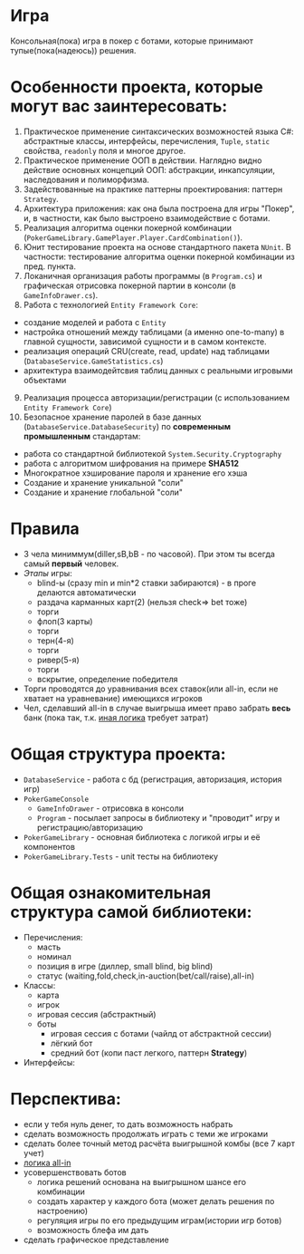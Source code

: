 Игра
======
Консольная(пока) игра в покер с ботами, которые принимают тупые(пока(надеюсь)) решения.


Особенности проекта, которые могут вас заинтересовать:
======
1. Практическое применение синтаксических возможностей языка C#: абстрактные классы, интерфейсы,
перечисления, `Tuple`, `static` свойства, `readonly` поля и многое другое.
2. Практическое применение ООП в действии. Наглядно видно действие основных концепций ООП: абстракции, 
инкапсуляции, наследования и полиморфизма.
3. Задействованные на практике паттерны проектирования: паттерн `Strategy`.
4. Архитектура приложения: как она была построена для игры "Покер", и, в частности, как было выстроено 
взаимодействие с ботами.
5. Реализация алгоритма оценки покерной комбинации (`PokerGameLibrary.GamePlayer.Player.CardCombination()`). 
6. Юнит тестирование проекта на основе стандартного пакета `NUnit`. В частности: тестирование алгоритма оценки 
покерной комбинации из пред. пункта.
7. Локаничная организация работы программы (в `Program.cs`) и графическая отрисовка покерной партии в консоли 
(в `GameInfoDrawer.cs`).
8. Работа с технологией `Entity Framework Core`:
  + создание моделей и работа с `Entity`
  + настройка отношений между таблицами (а именно one-to-many) в главной сущности, зависимой сущности и 
  в самом контексте.
  + реализация операций CRU(create, read, update) над таблицами (`DatabaseService.GameStatistics.cs`)
  + архитектура взаимодейтсвия таблиц данных с реальными игровыми объектами
9. Реализация процесса авторизации/регистрации (с использованием `Entity Framework Core`)
10. Безопасное хранение паролей в базе данных (`DatabaseService.DatabaseSecurity`) по __современным промышленным__ 
стандартам:
  + работа со стандартной библиотекой `System.Security.Cryptography`
  + работа с алгоритмом шифрования на примере __SHA512__
  + Многократное хэширование пароля и хранение его хэша
  + Создание и хранение уникальной "соли"
  + Создание и хранение глобальной "соли"


Правила
======
+ 3 чела миниммум(diller,sB,bB - по часовой). При этом ты всегда самый __первый__ человек.
+ _Этапы_ игры:
  + blind-ы (сразу min и min*2 ставки забираются) - в проге делаются автоматически
  + раздача карманных карт(2) (нельзя check=> bet тоже)
  + торги
  + флоп(3 карты)
  + торги
  + терн(4-я)
  + торги
  + ривер(5-я)
  + торги
  + вскрытие, определение победителя
+ Торги проводятся до уравнивания всех ставок(или all-in, если не хватает на уравневание) имеющихся игроков
+ Чел, сделавший all-in в случае выигрыша имеет право забрать __весь__ банк (пока так, т.к. [иная логика](https://pokeristby.ru/baza-znaniy/voprosy-po-pravilam-pokera-ot-novichkov-post-384/) требует затрат)


Общая структура проекта:
======
+ `DatabaseService` - работа с бд (регистрация, авторизация, история игр)
+ `PokerGameConsole`
  + `GameInfoDrawer` - отрисовка в консоли
  + `Program` - посылает запросы в библиотеку и "проводит" игру и регистрацию/авторизацию
+ `PokerGameLibrary` - основная библиотека с логикой игры и её компонентов
+ `PokerGameLibrary.Tests` - unit тесты на библиотеку


Общая ознакомительная структура самой __библиотеки__:
======
+ Перечисления: 
  + масть
  + номинал
  + позиция в игре (диллер, small blind, big blind)
  + статус (waiting,fold,check,in-auction(bet/call/raise),all-in)
+ Классы:
  + карта 
  + игрок
  + игровая сессия (абстрактный)
  + боты
    + игровая сессия с ботами (чайлд от абстрактной сессии)
	+ лёгкий бот
	+ средний бот (копи паст легкого, паттерн __Strategy__)
+ Интерфейсы: 


Перспектива:
======
+ если у тебя нуль денег, то дать возможность набрать
+ сделать возможность продолжать играть с теми же игроками
+ сделать более точный метод расчёта выигрышной комбы (все 7 карт учет)
+ [логика all-in](https://pokeristby.ru/baza-znaniy/voprosy-po-pravilam-pokera-ot-novichkov-post-384/)
+ усовершенствовать ботов
  + логика решений основана на выигрышном шансе его комбинации
  + создать характер у каждого бота (может делать решения по настроению)
  + регуляция игры по его предыдущим играм(истории игр ботов)
  + возможность блефа им дать
+ сделать графическое представление
